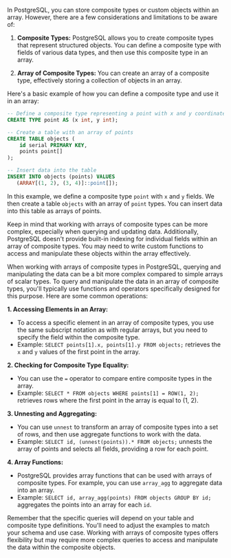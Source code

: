 In PostgreSQL, you can store composite types or custom objects within an array. However, there are a few considerations and limitations to be aware of:

1. **Composite Types:** PostgreSQL allows you to create composite types that represent structured objects. You can define a composite type with fields of various data types, and then use this composite type in an array.

2. **Array of Composite Types:** You can create an array of a composite type, effectively storing a collection of objects in an array.

Here's a basic example of how you can define a composite type and use it in an array:

```sql
-- Define a composite type representing a point with x and y coordinates
CREATE TYPE point AS (x int, y int);

-- Create a table with an array of points
CREATE TABLE objects (
    id serial PRIMARY KEY,
    points point[]
);

-- Insert data into the table
INSERT INTO objects (points) VALUES
   (ARRAY[(1, 2), (3, 4)]::point[]);
```

In this example, we define a composite type `point` with `x` and `y` fields. We then create a table `objects` with an array of `point` types. You can insert data into this table as arrays of points.

Keep in mind that working with arrays of composite types can be more complex, especially when querying and updating data. Additionally, PostgreSQL doesn't provide built-in indexing for individual fields within an array of composite types. You may need to write custom functions to access and manipulate these objects within the array effectively.

When working with arrays of composite types in PostgreSQL, querying and manipulating the data can be a bit more complex compared to simple arrays of scalar types. To query and manipulate the data in an array of composite types, you'll typically use functions and operators specifically designed for this purpose. Here are some common operations:

**1. Accessing Elements in an Array:**

- To access a specific element in an array of composite types, you use the same subscript notation as with regular arrays, but you need to specify the field within the composite type.
- Example: `SELECT points[1].x, points[1].y FROM objects;` retrieves the `x` and `y` values of the first point in the array.

**2. Checking for Composite Type Equality:**

- You can use the `=` operator to compare entire composite types in the array.
- Example: `SELECT * FROM objects WHERE points[1] = ROW(1, 2);` retrieves rows where the first point in the array is equal to (1, 2).

**3. Unnesting and Aggregating:**

- You can use `unnest` to transform an array of composite types into a set of rows, and then use aggregate functions to work with the data.
- Example: `SELECT id, (unnest(points)).* FROM objects;` unnests the array of points and selects all fields, providing a row for each point.

**4. Array Functions:**

- PostgreSQL provides array functions that can be used with arrays of composite types. For example, you can use `array_agg` to aggregate data into an array.
- Example: `SELECT id, array_agg(points) FROM objects GROUP BY id;` aggregates the points into an array for each `id`.

Remember that the specific queries will depend on your table and composite type definitions. You'll need to adjust the examples to match your schema and use case. Working with arrays of composite types offers flexibility but may require more complex queries to access and manipulate the data within the composite objects.
